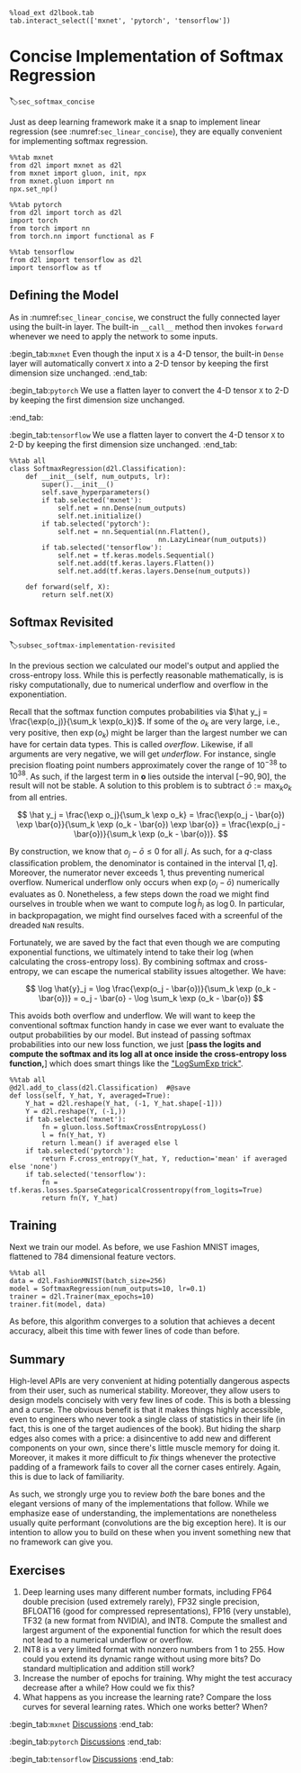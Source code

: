 ```{.python .input  n=1}
%load_ext d2lbook.tab
tab.interact_select(['mxnet', 'pytorch', 'tensorflow'])
```

# Concise Implementation of Softmax Regression
:label:`sec_softmax_concise`


Just as deep learning framework make it a snap to implement linear regression
(see :numref:`sec_linear_concise`),
they are equally convenient for implementing softmax regression.

```{.python .input}
%%tab mxnet
from d2l import mxnet as d2l
from mxnet import gluon, init, npx
from mxnet.gluon import nn
npx.set_np()
```

```{.python .input}
%%tab pytorch
from d2l import torch as d2l
import torch
from torch import nn
from torch.nn import functional as F
```

```{.python .input}
%%tab tensorflow
from d2l import tensorflow as d2l
import tensorflow as tf
```

## Defining the Model

As in :numref:`sec_linear_concise`, we construct 
the fully connected layer using the built-in layer. 
The built-in `__call__` method then invokes `forward` 
whenever we need to apply the network to some inputs.

:begin_tab:`mxnet`
Even though the input `X` is a 4-D tensor, 
the built-in `Dense` layer will automatically convert `X` 
into a 2-D tensor by keeping the first dimension size unchanged.
:end_tab:

:begin_tab:`pytorch`
We use a flatten layer to convert the 4-D tensor `X` to 2-D 
by keeping the first dimension size unchanged.

:end_tab:

:begin_tab:`tensorflow`
We use a flatten layer to convert the 4-D tensor `X` to 2-D 
by keeping the first dimension size unchanged.
:end_tab:

```{.python .input}
%%tab all
class SoftmaxRegression(d2l.Classification):
    def __init__(self, num_outputs, lr):
        super().__init__()
        self.save_hyperparameters()
        if tab.selected('mxnet'):
            self.net = nn.Dense(num_outputs)
            self.net.initialize()
        if tab.selected('pytorch'):
            self.net = nn.Sequential(nn.Flatten(),
                                     nn.LazyLinear(num_outputs))            
        if tab.selected('tensorflow'):
            self.net = tf.keras.models.Sequential()
            self.net.add(tf.keras.layers.Flatten())
            self.net.add(tf.keras.layers.Dense(num_outputs))

    def forward(self, X):
        return self.net(X)
```

## Softmax Revisited
:label:`subsec_softmax-implementation-revisited`

In the previous section we calculated our model's output
and applied the cross-entropy loss. While this is perfectly 
reasonable mathematically, is is risky computationally, 
due to numerical underflow and overflow in the exponentiation. 

Recall that the softmax function computes probabilities via
$\hat y_j = \frac{\exp(o_j)}{\sum_k \exp(o_k)}$. 
If some of the $o_k$ are very large, i.e., very positive,
then $\exp(o_k)$ might be larger than the largest number
we can have for certain data types. This is called *overflow*. Likewise,
if all arguments are very negative, we will get *underflow*. 
For instance, single precision floating point numbers approximately 
cover the range of $10^{-38}$ to $10^{38}$. As such, if the largest term in $\mathbf{o}$ 
lies outside the interval $[-90, 90]$, the result will not be stable. 
A solution to this problem is to subtract $\bar{o} := \max_k o_k$ from 
all entries. 

$$
\hat y_j = \frac{\exp o_j}{\sum_k \exp o_k} = 
\frac{\exp(o_j - \bar{o}) \exp \bar{o}}{\sum_k \exp (o_k - \bar{o}) \exp \bar{o}} = 
\frac{\exp(o_j - \bar{o})}{\sum_k \exp (o_k - \bar{o})}.
$$

By construction, we know that $o_j - \bar{o} \leq 0$ for all $j$. 
As such, for a $q$-class classification problem, 
the denominator is contained in the interval $[1, q]$. 
Moreover, the numerator never exceeds $1$, 
thus preventing numerical overflow. 
Numerical underflow only occurs when $\exp(o_j - \bar{o})$ numerically evaluates as $0$. 
Nonetheless, a few steps down the road 
we might find ourselves in trouble 
when we want to compute $\log \hat{h}_j$ as $\log 0$. 
In particular, in backpropagation,
we might find ourselves faced with a screenful
of the dreaded `NaN` results.

Fortunately, we are saved by the fact that
even though we are computing exponential functions,
we ultimately intend to take their log
(when calculating the cross-entropy loss).
By combining softmax and cross-entropy,
we can escape the numerical stability issues altogether. We have:

$$
\log \hat{y}_j =
\log \frac{\exp(o_j - \bar{o})}{\sum_k \exp (o_k - \bar{o})} = 
o_j - \bar{o} - \log \sum_k \exp (o_k - \bar{o})
$$

This avoids both overflow and underflow. 
We will want to keep the conventional softmax function handy
in case we ever want to evaluate the output probabilities by our model.
But instead of passing softmax probabilities into our new loss function,
we just
[**pass the logits and compute the softmax and its log
all at once inside the cross-entropy loss function,**]
which does smart things like the ["LogSumExp trick"](https://en.wikipedia.org/wiki/LogSumExp).

```{.python .input  n=3}
%%tab all
@d2l.add_to_class(d2l.Classification)  #@save
def loss(self, Y_hat, Y, averaged=True):
    Y_hat = d2l.reshape(Y_hat, (-1, Y_hat.shape[-1]))
    Y = d2l.reshape(Y, (-1,))
    if tab.selected('mxnet'):
        fn = gluon.loss.SoftmaxCrossEntropyLoss()
        l = fn(Y_hat, Y)
        return l.mean() if averaged else l
    if tab.selected('pytorch'):
        return F.cross_entropy(Y_hat, Y, reduction='mean' if averaged else 'none')
    if tab.selected('tensorflow'):
        fn = tf.keras.losses.SparseCategoricalCrossentropy(from_logits=True)
        return fn(Y, Y_hat)
```

## Training

Next we train our model. As before, we use Fashion MNIST images, flattened to 784 dimensional feature vectors.

```{.python .input}
%%tab all
data = d2l.FashionMNIST(batch_size=256)
model = SoftmaxRegression(num_outputs=10, lr=0.1)
trainer = d2l.Trainer(max_epochs=10)
trainer.fit(model, data)
```

As before, this algorithm converges to a solution
that achieves a decent accuracy,
albeit this time with fewer lines of code than before.


## Summary

High-level APIs are very convenient at hiding potentially dangerous aspects from their user, such as numerical stability. Moreover, they allow users to design models concisely with very few lines of code. This is both a blessing and a curse. The obvious benefit is that it makes things highly accessible, even to engineers who never took a single class of statistics in their life (in fact, this is one of the target audiences of the book). But hiding the sharp edges also comes with a price: a disincentive to add new and different components on your own, since there's little muscle memory for doing it. Moreover, it makes it more difficult to *fix* things whenever the protective padding of 
a framework fails to cover all the corner cases entirely. Again, this is due to lack of familiarity. 

As such, we strongly urge you to review *both* the bare bones and the elegant versions of many of the implementations that follow. While we emphasize ease of understanding, the implementations are nonetheless usually quite performant (convolutions are the big exception here). It is our intention to allow you to build on these when you invent something new that no framework can give you. 


## Exercises

1. Deep learning uses many different number formats, including FP64 double precision (used extremely rarely), 
FP32 single precision, BFLOAT16 (good for compressed representations), FP16 (very unstable), TF32 (a new format from NVIDIA), and INT8. Compute the smallest and largest argument of the exponential function for which the result does not lead to a numerical underflow or overflow. 
1. INT8 is a very limited format with nonzero numbers from $1$ to $255$. How could you extend its dynamic range without using more bits? Do standard multiplication and addition still work? 
1. Increase the number of epochs for training. Why might the test accuracy decrease after a while? How could we fix this?
1. What happens as you increase the learning rate? Compare the loss curves for several learning rates. Which one works better? When?

:begin_tab:`mxnet`
[Discussions](https://discuss.d2l.ai/t/52)
:end_tab:

:begin_tab:`pytorch`
[Discussions](https://discuss.d2l.ai/t/53)
:end_tab:

:begin_tab:`tensorflow`
[Discussions](https://discuss.d2l.ai/t/260)
:end_tab:
